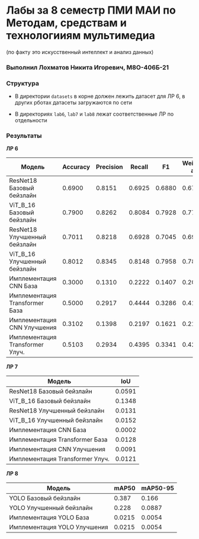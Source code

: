 # Лабы за 8 семестр ПМИ МАИ по Методам, средствам и технологииям мультимедиа

(по факту это искусственный интеллект и анализ данных)

### **Выполнил Лохматов Никита Игоревич, М8О-406Б-21**

### Структура

- В директории `datasets` в корне должен лежить датасет для ЛР 6, в других рботах датасеты загружаются по сети

- В директориях `lab6`, `lab7` и `lab8` лежат соответственные ЛР по отдельности

### Результаты

**ЛР 6**

| Модель                           | Accuracy | Precision  | Recall  | F1       | Weighted avg  |
|----------------------------------|----------|------------|---------|----------|---------------|
| ResNet18 Базовый бейзлайн        | 0.6900   | 0.8151     | 0.6925  | 0.6880   | 0.6783        |
| ViT_B_16 Базовый бейзлайн        | 0.7900   | 0.8262     | 0.8084  | 0.7928   | 0.7771        |
| ResNet18 Улучшенный бейзлайн     | 0.7011   | 0.8218     | 0.6928  | 0.7045   | 0.6903        |
| ViT_B_16 Улучшенный бейзлайн     | 0.8012   | 0.8345     | 0.8148  | 0.7958   | 0.7891        |
| Имплементация CNN База           | 0.3000   | 0.1310     | 0.2222  | 0.1407   | 0.2089        |
| Имплементация Transformer База   | 0.5000   | 0.2917     | 0.4444  | 0.3286   | 0.4114        |
| Имплементация CNN Улучшения      | 0.3102   | 0.1398     | 0.2197  | 0.1621   | 0.2103        |
| Имплементация Transformer Улуч.  | 0.5103   | 0.2934     | 0.4395  | 0.3341   | 0.4209        |

**ЛР 7**

| Модель                           | IoU      |
|----------------------------------|----------|
| ResNet18 Базовый бейзлайн        | 0.0591   |
| ViT_B_16 Базовый бейзлайн        | 0.1348   |
| ResNet18 Улучшенный бейзлайн     | 0.0131   |
| ViT_B_16 Улучшенный бейзлайн     | 0.0152   |
| Имплементация CNN База           | 0.0002   |
| Имплементация Transformer База   | 0.0128   |
| Имплементация CNN Улучшения      | 0.0091   |
| Имплементация Transformer Улуч.  | 0.0121   |

**ЛР 8**

| Модель                           | mAP50   | mAP50-95   |
|----------------------------------|---------|------------|
| YOLO Базовый бейзлайн            | 0.387   | 0.166      |
| YOLO Улучшенный бейзлайн         | 0.228   | 0.0887     |
| Имплементация YOLO База          | 0.0215  | 0.0054     |
| Имплементация YOLO Улучшения     | 0.0215  | 0.0054     |
